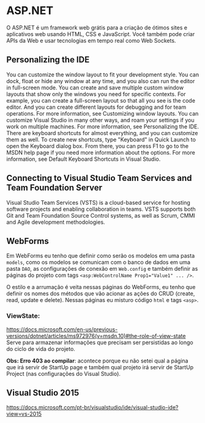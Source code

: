 # ASP.NET
O ASP.NET é um framework web grátis para a criação de ótimos sites e aplicativos web usando HTML, CSS e
JavaScript. Você também pode criar APIs da Web e usar tecnologias em tempo real como Web Sockets.

## Personalizing the IDE
You can customize the window layout to fit your development style. 
You can dock, float or hide any window at any time, and you also can run the editor in full-screen mode. 
You can create and save multiple custom window layouts that show only the windows you need for specific contexts.
For example, you can create a full-screen layout so that all you see is the code editor. And you can create different 
layouts for debugging and for team operations. For more information, see Customizing window layouts.
You can customize Visual Studio in many other ways, and roam your settings if you work on multiple machines.
For more information, see Personalizing the IDE.
There are keyboard shortcuts for almost everything, and you can customize them as well. 
To create new shortcuts, type "Keyboard" in Quick Launch to open the Keyboard dialog box.
From there, you can press F1 to go to the MSDN help page if you need more information about the options. 
For more information, see Default Keyboard Shortcuts in Visual Studio.

## Connecting to Visual Studio Team Services and Team Foundation Server
Visual Studio Team Services (VSTS) is a cloud-based service for hosting software projects and enabling collaboration 
in teams. VSTS supports both Git and Team Foundation Source Control systems, as well as Scrum, CMMI and Agile development methodologies.

## WebForms

Em WebForms eu tenho que definir como serão os modelos em uma pasta ```models```, como os modelos se comunicam
com o banco de dados em uma pasta ```DAO```, as configurações de conexão em ```Web.config``` e também definir
as páginas do projeto com tags ```<asp:WebControlName Prop1="Value1" ... />```.

O estilo e a arrumação é veita nessas páginas do WebForms, eu tenho que definir os nomes dos métodos que vão
acionar as ações do CRUD (create, read, update e delete). Nessas páginas eu misturo código ```html``` e
tags ```<asp>```.

### ViewState:
https://docs.microsoft.com/en-us/previous-versions/dotnet/articles/ms972976(v=msdn.10)#the-role-of-view-state
Serve para armazenar informações que precisam ser persistidas ao longo do ciclo de vida do projeto.

**Obs: Erro 403 ao compilar**: acontece porque eu não setei qual a página que irá servir de StartUp page e também
qual projeto irá servir de StartUp Project (nas configurações do Visual Studio).

## Visual Studio 2015
https://docs.microsoft.com/pt-br/visualstudio/ide/visual-studio-ide?view=vs-2015
